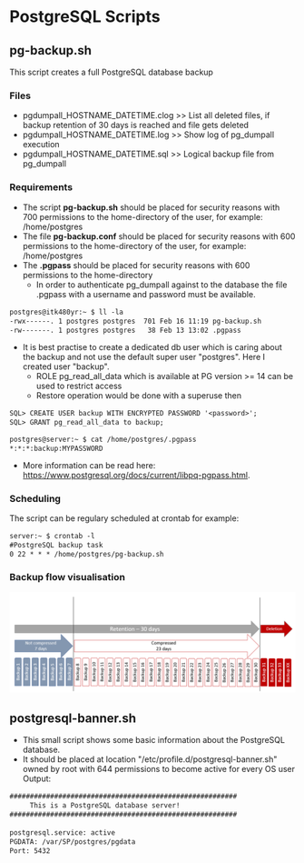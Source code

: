 # PostgreSQL Scripts

## pg-backup.sh
This script creates a full PostgreSQL database backup

### Files
- pgdumpall_HOSTNAME_DATETIME.clog >>  List all deleted files, if backup retention of 30 days is reached and file gets deleted
- pgdumpall_HOSTNAME_DATETIME.log >> Show log of pg_dumpall execution
- pgdumpall_HOSTNAME_DATETIME.sql >> Logical backup file from pg_dumpall

### Requirements
- The script **pg-backup.sh** should be placed for security reasons with 700 permissions to the home-directory of the user, for example: /home/postgres
- The file **pg-backup.conf** should be placed for security reasons with 600 permissions to the home-directory of the user, for example: /home/postgres
- The **.pgpass** should be placed for security reasons with 600 permissions to the home-directory
   - In order to authenticate pg_dumpall against to the database the file .pgpass with a username and password must be available.
```
postgres@itk480yr:~ $ ll -la
-rwx------. 1 postgres postgres  701 Feb 16 11:19 pg-backup.sh
-rw-------. 1 postgres postgres   38 Feb 13 13:02 .pgpass
```
- It is best practise to create a dedicated db user which is caring about the backup and not use the default super user "postgres". Here I created user "backup".
  - ROLE pg_read_all_data which is available at PG version >= 14 can be used to restrict access
  - Restore operation would be done with a superuse then
```
SQL> CREATE USER backup WITH ENCRYPTED PASSWORD '<password>'; 
SQL> GRANT pg_read_all_data to backup;
```
```
postgres@server:~ $ cat /home/postgres/.pgpass
*:*:*:backup:MYPASSWORD
```
- More information can be read here: https://www.postgresql.org/docs/current/libpq-pgpass.html.

### Scheduling
The script can be regulary scheduled at crontab for example:
```
server:~ $ crontab -l
#PostgreSQL backup task
0 22 * * * /home/postgres/pg-backup.sh
```
### Backup flow visualisation
![GitHub Image](pg-backup-process-flow.png)

## postgresql-banner.sh
- This small script shows some basic information about the PostgreSQL database.
- It should be placed at location "/etc/profile.d/postgresql-banner.sh" owned by root with 644 permissions to become active for every OS user
Output:
```
########################################################
     This is a PostgreSQL database server!
########################################################

postgresql.service: active
PGDATA: /var/SP/postgres/pgdata
Port: 5432
```
